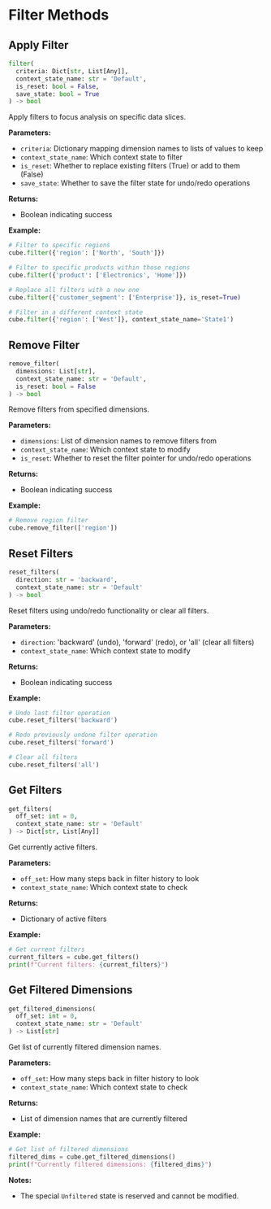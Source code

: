 # Filter Methods

## Apply Filter

```python
filter(
  criteria: Dict[str, List[Any]], 
  context_state_name: str = 'Default',
  is_reset: bool = False,
  save_state: bool = True
) -> bool
```

Apply filters to focus analysis on specific data slices.

**Parameters:**

- `criteria`: Dictionary mapping dimension names to lists of values to keep
- `context_state_name`: Which context state to filter
- `is_reset`: Whether to replace existing filters (True) or add to them (False)
- `save_state`: Whether to save the filter state for undo/redo operations

**Returns:**

- Boolean indicating success

**Example:**

```python
# Filter to specific regions
cube.filter({'region': ['North', 'South']})

# Filter to specific products within those regions
cube.filter({'product': ['Electronics', 'Home']})

# Replace all filters with a new one
cube.filter({'customer_segment': ['Enterprise']}, is_reset=True)

# Filter in a different context state
cube.filter({'region': ['West']}, context_state_name='State1')
```

## Remove Filter

```python
remove_filter(
  dimensions: List[str],
  context_state_name: str = 'Default',
  is_reset: bool = False
) -> bool
```

Remove filters from specified dimensions.

**Parameters:**

- `dimensions`: List of dimension names to remove filters from
- `context_state_name`: Which context state to modify
- `is_reset`: Whether to reset the filter pointer for undo/redo operations

**Returns:**

- Boolean indicating success

**Example:**

```python
# Remove region filter
cube.remove_filter(['region'])
```

## Reset Filters

```python
reset_filters(
  direction: str = 'backward',
  context_state_name: str = 'Default'
) -> bool
```

Reset filters using undo/redo functionality or clear all filters.

**Parameters:**

- `direction`: 'backward' (undo), 'forward' (redo), or 'all' (clear all filters)
- `context_state_name`: Which context state to modify

**Returns:**

- Boolean indicating success

**Example:**

```python
# Undo last filter operation
cube.reset_filters('backward')

# Redo previously undone filter operation
cube.reset_filters('forward')

# Clear all filters
cube.reset_filters('all')
```

## Get Filters

```python
get_filters(
  off_set: int = 0,
  context_state_name: str = 'Default'
) -> Dict[str, List[Any]]
```

Get currently active filters.

**Parameters:**

- `off_set`: How many steps back in filter history to look
- `context_state_name`: Which context state to check

**Returns:**

- Dictionary of active filters

**Example:**

```python
# Get current filters
current_filters = cube.get_filters()
print(f"Current filters: {current_filters}")
```

## Get Filtered Dimensions

```python
get_filtered_dimensions(
  off_set: int = 0,
  context_state_name: str = 'Default'
) -> List[str]
```

Get list of currently filtered dimension names.

**Parameters:**

- `off_set`: How many steps back in filter history to look
- `context_state_name`: Which context state to check

**Returns:**

- List of dimension names that are currently filtered

**Example:**

```python
# Get list of filtered dimensions
filtered_dims = cube.get_filtered_dimensions()
print(f"Currently filtered dimensions: {filtered_dims}")
```

**Notes:**
- The special `Unfiltered` state is reserved and cannot be modified.
